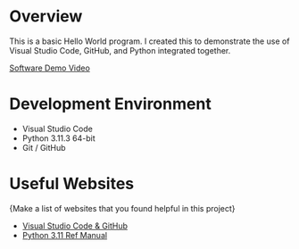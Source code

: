 # Overview

This is a basic Hello World program. I created this to 
demonstrate the use of Visual Studio Code, GitHub, and 
Python integrated together.

[Software Demo Video](https://youtu.be/CiWufamivHk)

# Development Environment

* Visual Studio Code
* Python 3.11.3 64-bit
* Git / GitHub

# Useful Websites

{Make a list of websites that you found helpful in this project}
* [Visual Studio Code & GitHub](https://code.visualstudio.com/docs/editor/versioncontrol)
* [Python 3.11 Ref Manual](https://docs.python.org/3.11/library/index.html)
